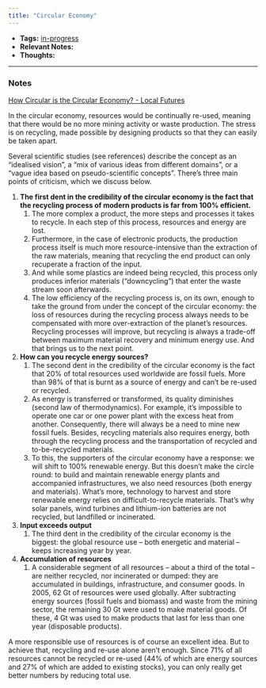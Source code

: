 ```yaml
---
title: "Circular Economy"
---
```


- **Tags:** [in-progress](notes/por/in-progress.md) 
- **Relevant Notes:**
- **Thoughts:**

---

### Notes
[How Circular is the Circular Economy? - Local Futures](https://www.localfutures.org/how-circular-is-the-circular-economy/)

In the circular economy, resources would be continually re-used, meaning that there would be no more mining activity or waste production. The stress is on recycling, made possible by designing products so that they can easily be taken apart.

Several scientific studies (see references) describe the concept as an “idealised vision”, a “mix of various ideas from different domains”, or a “vague idea based on pseudo-scientific concepts”. There’s three main points of criticism, which we discuss below.

1. **The first dent in the credibility of the circular economy is the fact that the recycling process of modern products is far from 100% efficient.**
    1. The more complex a product, the more steps and processes it takes to recycle. In each step of this process, resources and energy are lost.
    2. Furthermore, in the case of electronic products, the production process itself is much more resource-intensive than the extraction of the raw materials, meaning that recycling the end product can only recuperate a fraction of the input.
    3. And while some plastics are indeed being recycled, this process only produces inferior materials (“downcycling”) that enter the waste stream soon afterwards.
    4. The low efficiency of the recycling process is, on its own, enough to take the ground from under the concept of the circular economy: the loss of resources during the recycling process always needs to be compensated with more over-extraction of the planet’s resources. Recycling processes will improve, but recycling is always a trade-off between maximum material recovery and minimum energy use. And that brings us to the next point.
2. **How can you recycle energy sources?**
    1. The second dent in the credibility of the circular economy is the fact that 20% of total resources used worldwide are fossil fuels. More than 98% of that is burnt as a source of energy and can’t be re-used or recycled.
    2. As energy is transferred or transformed, its quality diminishes (second law of thermodynamics). For example, it’s impossible to operate one car or one power plant with the excess heat from another. Consequently, there will always be a need to mine new fossil fuels. Besides, recycling materials also requires energy, both through the recycling process and the transportation of recycled and to-be-recycled materials.
    3. To this, the supporters of the circular economy have a response: we will shift to 100% renewable energy. But this doesn’t make the circle round: to build and maintain renewable energy plants and accompanied infrastructures, we also need resources (both energy and materials). What’s more, technology to harvest and store renewable energy relies on difficult-to-recycle materials. That’s why solar panels, wind turbines and lithium-ion batteries are not recycled, but landfilled or incinerated.
3. **Input exceeds output**
    1. The third dent in the credibility of the circular economy is the biggest: the global resource use – both energetic and material – keeps increasing year by year.
4. **Accumulation of resources**
    1. A considerable segment of all resources – about a third of the total – are neither recycled, nor incinerated or dumped: they are accumulated in buildings, infrastructure, and consumer goods. In 2005, 62 Gt of resources were used globally. After subtracting energy sources (fossil fuels and biomass) and waste from the mining sector, the remaining 30 Gt were used to make material goods. Of these, 4 Gt was used to make products that last for less than one year (disposable products).

A more responsible use of resources is of course an excellent idea. But to achieve that, recycling and re-use alone aren’t enough. Since 71% of all resources cannot be recycled or re-used (44% of which are energy sources and 27% of which are added to existing stocks), you can only really get better numbers by reducing total use.
